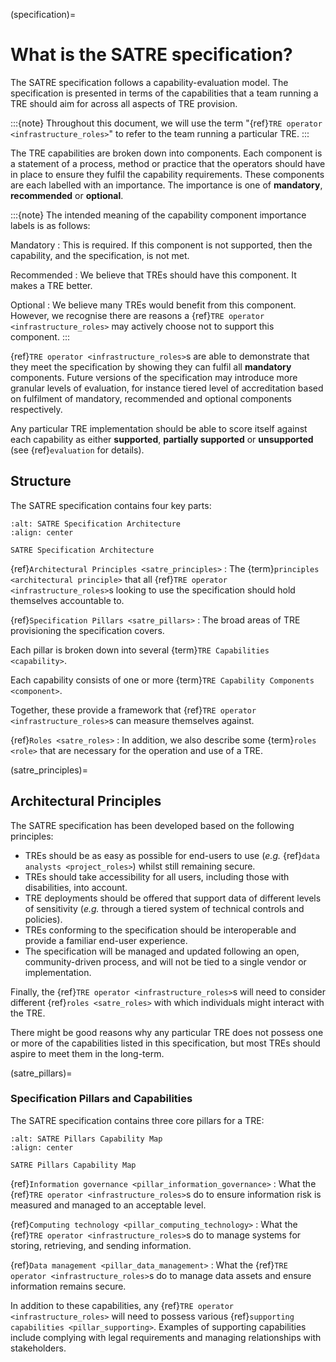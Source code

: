 (specification)=

# What is the SATRE specification?

<!-- What this document intends to do (and what it doesn't), the level of detail we aim for contrasted with other technical standards -->

The SATRE specification follows a capability-evaluation model.
The specification is presented in terms of the capabilities that a team running a TRE should aim for across all aspects of TRE provision.

:::{note}
Throughout this document, we will use the term "{ref}`TRE operator <infrastructure_roles>`" to refer to the team running a particular TRE.
:::

The TRE capabilities are broken down into components.
Each component is a statement of a process, method or practice that the operators should have in place to ensure they fulfil the capability requirements.
These components are each labelled with an importance.
The importance is one of **mandatory**, **recommended** or **optional**.

:::{note}
The intended meaning of the capability component importance labels is as follows:

Mandatory
: This is required. If this component is not supported, then the capability, and the specification, is not met.

Recommended
: We believe that TREs should have this component. It makes a TRE better.

Optional
: We believe many TREs would benefit from this component. However, we recognise there are reasons a {ref}`TRE operator <infrastructure_roles>` may actively choose not to support this component.
:::

{ref}`TRE operator <infrastructure_roles>`s are able to demonstrate that they meet the specification by showing they can fulfil all **mandatory** components.
Future versions of the specification may introduce more granular levels of evaluation, for instance tiered level of accreditation based on fulfilment of mandatory, recommended and optional components respectively.

Any particular TRE implementation should be able to score itself against each capability as either **supported**, **partially supported** or **unsupported** (see {ref}`evaluation` for details).

## Structure

The SATRE specification contains four key parts:

```{figure} ../images/Architecture.svg
:alt: SATRE Specification Architecture
:align: center

SATRE Specification Architecture
```

{ref}`Architectural Principles <satre_principles>`
: The {term}`principles <architectural principle>` that all {ref}`TRE operator <infrastructure_roles>`s looking to use the specification should hold themselves accountable to.

{ref}`Specification Pillars <satre_pillars>`
: The broad areas of TRE provisioning the specification covers.

Each pillar is broken down into several {term}`TRE Capabilities <capability>`.

Each capability consists of one or more {term}`TRE Capability Components <component>`.

Together, these provide a framework that {ref}`TRE operator <infrastructure_roles>`s can measure themselves against.

{ref}`Roles <satre_roles>`
: In addition, we also describe some {term}`roles <role>` that are necessary for the operation and use of a TRE.

(satre_principles)=

## Architectural Principles

The SATRE specification has been developed based on the following principles:

- TREs should be as easy as possible for end-users to use (_e.g._ {ref}`data analysts <project_roles>`) whilst still remaining secure.
- TREs should take accessibility for all users, including those with disabilities, into account.
- TRE deployments should be offered that support data of different levels of sensitivity (_e.g._ through a tiered system of technical controls and policies).
- TREs conforming to the specification should be interoperable and provide a familiar end-user experience.
- The specification will be managed and updated following an open, community-driven process, and will not be tied to a single vendor or implementation.

Finally, the {ref}`TRE operator <infrastructure_roles>`s will need to consider different {ref}`roles <satre_roles>` with which individuals might interact with the TRE.

There might be good reasons why any particular TRE does not possess one or more of the capabilities listed in this specification, but most TREs should aspire to meet them in the long-term.

(satre_pillars)=

### Specification Pillars and Capabilities

The SATRE specification contains three core pillars for a TRE:

```{figure} ../images/Capability_Map/full.drawio.svg
:alt: SATRE Pillars Capability Map
:align: center

SATRE Pillars Capability Map
```

{ref}`Information governance <pillar_information_governance>`
: What the {ref}`TRE operator <infrastructure_roles>`s do to ensure information risk is measured and managed to an acceptable level.

{ref}`Computing technology <pillar_computing_technology>`
: What the {ref}`TRE operator <infrastructure_roles>`s do to manage systems for storing, retrieving, and sending information.

{ref}`Data management <pillar_data_management>`
: What the {ref}`TRE operator <infrastructure_roles>`s do to manage data assets and ensure information remains secure.

In addition to these capabilities, any {ref}`TRE operator <infrastructure_roles>` will need to possess various {ref}`supporting capabilities <pillar_supporting>`.
Examples of supporting capabilities include complying with legal requirements and managing relationships with stakeholders.
